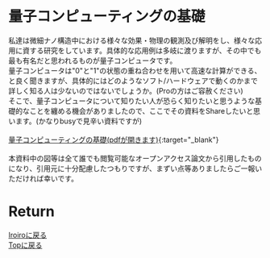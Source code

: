 # 量子コンピューティングの基礎
私達は微細ナノ構造中における様々な効果・物理の観測及び解明をし、様々な応用に資する研究をしています。具体的な応用例は多岐に渡りますが、その中でも最も有名だと思われるものが量子コンピュータです。<br>
量子コンピュータは"0"と"1"の状態の重ね合わせを用いて高速な計算ができる、と良く聞きますが、具体的にはどのようなソフト/ハードウェアで動くのかまで詳しく知る人は少ないのではないでしょうか。(Proの方はご容赦ください)<br>
そこで、量子コンピュータについて知りたい人が恐らく知りたいと思うような基礎的なことを纏める機会がありましたので、ここでその資料をShareしたいと思います。(かなりbusyで見辛い資料ですが)<br><br>
[量子コンピューティングの基礎(pdfが開きます)](./QC_for_Slideshare.pdf){:target="_blank"}
<br><br>
本資料中の図等は全て誰でも閲覧可能なオープンアクセス論文から引用したものになり、引用元に十分配慮したつもりですが、まずい点等ありましたらご一報いただければ幸いです。<br>


# Return
[Iroiroに戻る](./iroiro.md)<br>
[Topに戻る](https://motoyashinozaki.github.io/minidora/)